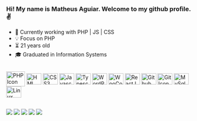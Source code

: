 ### Hi! My name is Matheus Aguiar. Welcome to my github profile. ✌️

- 🔭 Currently working with PHP | JS | CSS 
- 💡 Focus on PHP
- ⏳ 21 years old
- 🎓 Graduated in Information Systems
  
<div style="display: inline_block"><br>
  <img height="40" width="50" align="center" src="https://cdn.jsdelivr.net/gh/devicons/devicon/icons/php/php-plain.svg"  alt="PHP Icon"/>
  <img height="30" width="40" align="center" src="https://cdn.jsdelivr.net/gh/devicons/devicon/icons/html5/html5-original.svg" alt="HML Icon"/>
  <img height="30" width="40" align="center" src="https://cdn.jsdelivr.net/gh/devicons/devicon/icons/css3/css3-original.svg" alt="CSS3 Icon"/>
  <img height="30" width="40" align="center" src="https://cdn.jsdelivr.net/gh/devicons/devicon/icons/javascript/javascript-plain.svg" alt="Javascript Icon" />
  <img height="30" width="40" align="center" src="https://cdn.jsdelivr.net/gh/devicons/devicon/icons/typescript/typescript-plain.svg" alt="Typescript Icon" />
  <img height="30" width="40" align="center" style="fill: #ffff" src="https://cdn.jsdelivr.net/gh/devicons/devicon/icons/wordpress/wordpress-plain.svg"  alt="WordPress Icon" />
    <img height="30" width="40" align="center" style="fill: #ffff" src="https://cdn.jsdelivr.net/gh/devicons/devicon/icons/woocommerce/woocommerce-original.svg"  alt="WooCommerce Icon" />
      <img height="30" width="40" align="center" style="fill: #ffff" src="https://cdn.jsdelivr.net/gh/devicons/devicon/icons/react/react-original.svg"  alt="ReactJS Icon" />
  <img height="30" width="40" align="center" src="https://cdn.jsdelivr.net/gh/devicons/devicon/icons/github/github-original.svg" alt="Github Icon"/>
  <img height="30" width="40" align="center" src="https://cdn.jsdelivr.net/gh/devicons/devicon/icons/git/git-original.svg" alt="Git Icon" />
  <img height="30" width="40" align="center" src="https://cdn.jsdelivr.net/gh/devicons/devicon/icons/mysql/mysql-original-wordmark.svg" alt="MySql Icon"/>
  <img height="30" width="40" align="center" src="https://cdn.jsdelivr.net/gh/devicons/devicon/icons/linux/linux-original.svg" alt="Linux Icon"/>
</div>
  
##
  
<div> 
  <a href="https://www.linkedin.com/in/devaguia/" target="_blank"><img src="https://img.shields.io/badge/-LinkedIn-%230077B5?style=for-the-badge&logo=linkedin&logoColor=white"></a> 
  <a href= "https://dev.to/devaguia" target="_blank"><img src="https://img.shields.io/badge/dev.to-606066?style=for-the-badge&logo=devdotto&logoColor=white"></a>
  <a href= "https://medium.com/@devaguia" target="_blank"><img src="https://img.shields.io/badge/-Medium-%23333?style=for-the-badge&logo=medium&logoColor=white"></a>
 	<a href="https://www.twitch.tv/devaguia" target="_blank"><img src="https://img.shields.io/badge/Twitch-9146FF?style=for-the-badge&logo=twitch&logoColor=white"></a>
  <a href= "mailto:aguiartgv@gmail.com" target="_blank"><img src="https://img.shields.io/badge/-Gmail-fc0328?style=for-the-badge&logo=gmail&logoColor=white"></a>
</div>
